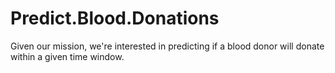 # Predict.Blood.Donations
Given our mission, we're interested in predicting if a blood donor will donate within a given time window.
